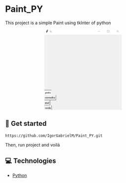 # Paint_PY

This project is a simple Paint using tkInter of python

<p align="center">
  <img width="250px" heigth="250px" src="paintpy.gif"
</p>
  
## :floppy_disk: Get started

```
https://github.com/IgorGabrielM/Paint_PY.git
```

Then, run project and voilá

## :computer: Technologies

* [Python](https://www.python.org)
